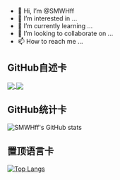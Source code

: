 - 👋 Hi, I’m @SMWHff
- 👀 I’m interested in ...
- 🌱 I’m currently learning ...
- 💞️ I’m looking to collaborate on ...
- 📫 How to reach me ...

<!---
SMWHff/SMWHff is a ✨ special ✨ repository because its `README.md` (this file) appears on your GitHub profile.
You can click the Preview link to take a look at your changes.
--->


GitHub自述卡
------------
<a href="https://github.com/SMWHff/Sm_LDMNQ_QML">
  <img align="center" src="https://github-readme-stats.vercel.app/api/pin/?username=SMWHff&repo=Sm_LDMNQ_QML" />
</a>
<a href="https://github.com/SMWHff/Sm_Thread_QML">
  <img align="center" src="https://github-readme-stats.vercel.app/api/pin/?username=SMWHff&repo=Sm_Thread_QML" />
</a>



GitHub统计卡
------------
![SMWHff's GitHub stats](https://github-readme-stats.vercel.app/api?username=SMWHff&show_icons=true&theme=tokyonight)



置顶语言卡
------------
[![Top Langs](https://github-readme-stats.vercel.app/api/top-langs/?username=SMWHff)](https://github.com/SMWHff/Sm_LDMNQ_QML)
